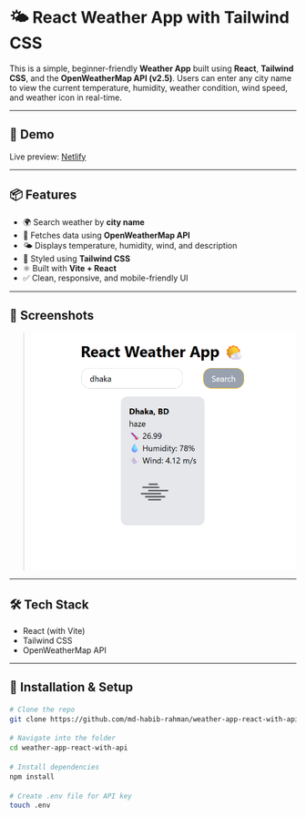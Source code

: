 # 🌤️ React Weather App with Tailwind CSS

This is a simple, beginner-friendly **Weather App** built using **React**, **Tailwind CSS**, and the **OpenWeatherMap API (v2.5)**. Users can enter any city name to view the current temperature, humidity, weather condition, wind speed, and weather icon in real-time.

---

## 🚀 Demo

Live preview: [Netlify](https://weather-app-react-openweather-api.netlify.app/)

---

## 📦 Features

- 🌍 Search weather by **city name**
- 📡 Fetches data using **OpenWeatherMap API**
- 🌤️ Displays temperature, humidity, wind, and description
- 🎨 Styled using **Tailwind CSS**
- ⚛️ Built with **Vite + React**
- ✅ Clean, responsive, and mobile-friendly UI

---

## 📸 Screenshots

> ![screenshot](https://github.com/md-habib-rahman/weather-app-react-with-api/blob/main/public/weather%20app%20screenshot.png)

---

## 🛠️ Tech Stack

- React (with Vite)
- Tailwind CSS
- OpenWeatherMap API

---

## 🧪 Installation & Setup

```bash
# Clone the repo
git clone https://github.com/md-habib-rahman/weather-app-react-with-api.git

# Navigate into the folder
cd weather-app-react-with-api

# Install dependencies
npm install

# Create .env file for API key
touch .env
```
